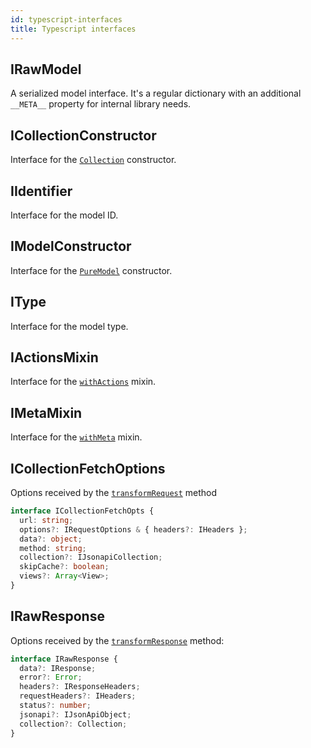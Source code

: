 ```yaml
---
id: typescript-interfaces
title: Typescript interfaces
---
```


## IRawModel

A serialized model interface. It's a regular dictionary with an additional `__META__` property for internal library needs.

## ICollectionConstructor

Interface for the [`Collection`](collection) constructor.

## IIdentifier

Interface for the model ID.

## IModelConstructor

Interface for the [`PureModel`](pure-model) constructor.

## IType

Interface for the model type.

## IActionsMixin

Interface for the [`withActions`](withActions) mixin.

## IMetaMixin

Interface for the [`withMeta`](withMeta) mixin.

## ICollectionFetchOptions

Options received by the [`transformRequest`](jsonapi-config#transformrequest) method

```typescript
interface ICollectionFetchOpts {
  url: string;
  options?: IRequestOptions & { headers?: IHeaders };
  data?: object;
  method: string;
  collection?: IJsonapiCollection;
  skipCache?: boolean;
  views?: Array<View>;
}
```

## IRawResponse

Options received by the [`transformResponse`](JSONAPI-Config#transformresponse) method:

```typescript
interface IRawResponse {
  data?: IResponse;
  error?: Error;
  headers?: IResponseHeaders;
  requestHeaders?: IHeaders;
  status?: number;
  jsonapi?: IJsonApiObject;
  collection?: Collection;
}
```
